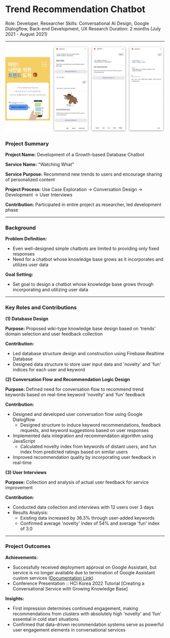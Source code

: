 # Trend Recommendation Chatbot

Role: Developer, Researcher
Skills: Conversational AI Design, Google Dialogflow, Back-end Development, UX Research
Duration: 2 months (July 2021 - August 2021)

---

![트렌드봇 프로젝트 이미지](/images/trendbot.png)

### Project Summary

**Project Name:** Development of a Growth-based Database Chatbot

**Service Name:** "Watching What"

**Service Purpose:** Recommend new trends to users and encourage sharing of personalized content

**Project Process:** Use Case Exploration → Conversation Design → Development → User Interviews

**Contribution:** Participated in entire project as researcher, led development phase

---

### Background

**Problem Definition:**

- Even well-designed simple chatbots are limited to providing only fixed responses
- Need for a chatbot whose knowledge base grows as it incorporates and utilizes user data

**Goal Setting:**

- Set goal to design a chatbot whose knowledge base grows through incorporating and utilizing user data

---

### **Key Roles and Contributions**

**(1) Database Design**

**Purpose:** Proposed wiki-type knowledge base design based on 'trends' domain selection and user feedback collection

**Contribution:** 

- Led database structure design and construction using Firebase Realtime Database
- Designed data structure to store user input data and 'novelty' and 'fun' indices for each user and keyword

**(2) Conversation Flow and Recommendation Logic Design**

**Purpose:** Defined need for conversation flow to recommend trend keywords based on real-time keyword 'novelty' and 'fun' feedback

**Contribution:**

- Designed and developed user conversation flow using Google Dialogflow
    - Designed structure to induce keyword recommendations, feedback requests, and keyword suggestions based on user responses
- Implemented data integration and recommendation algorithm using JavaScript
    - Calculated novelty index from keywords of distant users, and fun index from predicted ratings based on similar users
- Improved recommendation quality by incorporating user feedback in real-time

**(3) User Interviews**

**Purpose:** Collection and analysis of actual user feedback for service improvement

**Contribution:**

- Conducted data collection and interviews with 12 users over 3 days
- Results Analysis:
    - Existing data increased by 36.3% through user-added keywords
    - Confirmed average 'novelty' index of 54% and average 'fun' index of 3.0

---

### **Project Outcomes**

**Achievements:**

- Successfully received deployment approval on Google Assistant, but service is no longer available due to termination of Google Assistant custom services ([Documentation Link](https://www.notion.so/6fbb37714a92463d814c25d967336ac4?pvs=21))
- Conference Presentation :: HCI Korea 2022 Tutorial [Creating a Conversational Service with Growing Knowledge Base]

**Insights:**

- First impression determines continued engagement, making recommendations from clusters with absolutely high 'novelty' and 'fun' essential in cold start situations
- Confirmed that data-driven recommendation systems serve as powerful user engagement elements in conversational services